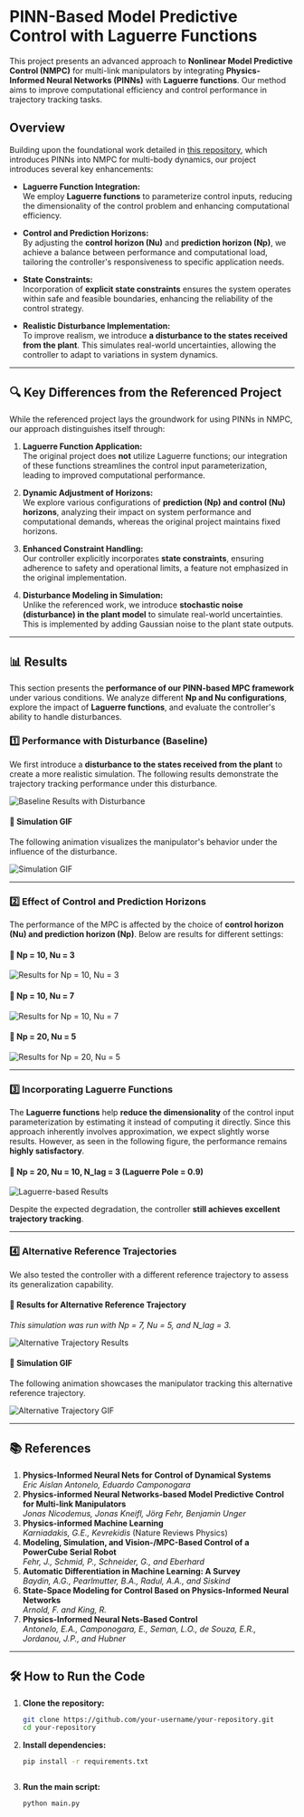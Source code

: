 # PINN-Based Model Predictive Control with Laguerre Functions

This project presents an advanced approach to **Nonlinear Model Predictive Control (NMPC)** for multi-link manipulators by integrating **Physics-Informed Neural Networks (PINNs)** with **Laguerre functions**. Our method aims to improve computational efficiency and control performance in trajectory tracking tasks.

## Overview

Building upon the foundational work detailed in [this repository](https://github.com/Jonas-Nicodemus/PINNs-based-MPC), which introduces PINNs into NMPC for multi-body dynamics, our project introduces several key enhancements:

- **Laguerre Function Integration:**  
  We employ **Laguerre functions** to parameterize control inputs, reducing the dimensionality of the control problem and enhancing computational efficiency.

- **Control and Prediction Horizons:**  
  By adjusting the **control horizon (Nu)** and **prediction horizon (Np)**, we achieve a balance between performance and computational load, tailoring the controller's responsiveness to specific application needs.

- **State Constraints:**  
  Incorporation of **explicit state constraints** ensures the system operates within safe and feasible boundaries, enhancing the reliability of the control strategy.

- **Realistic Disturbance Implementation:**  
  To improve realism, we introduce **a disturbance to the states received from the plant**. This simulates real-world uncertainties, allowing the controller to adapt to variations in system dynamics.

---

## 🔍 Key Differences from the Referenced Project

While the referenced project lays the groundwork for using PINNs in NMPC, our approach distinguishes itself through:

1. **Laguerre Function Application:**  
   The original project does **not** utilize Laguerre functions; our integration of these functions streamlines the control input parameterization, leading to improved computational performance.

2. **Dynamic Adjustment of Horizons:**  
   We explore various configurations of **prediction (Np) and control (Nu) horizons**, analyzing their impact on system performance and computational demands, whereas the original project maintains fixed horizons.

3. **Enhanced Constraint Handling:**  
   Our controller explicitly incorporates **state constraints**, ensuring adherence to safety and operational limits, a feature not emphasized in the original implementation.

4. **Disturbance Modeling in Simulation:**  
   Unlike the referenced work, we introduce **stochastic noise (disturbance) in the plant model** to simulate real-world uncertainties. This is implemented by adding Gaussian noise to the plant state outputs.

---

## 📊 Results

This section presents the **performance of our PINN-based MPC framework** under various conditions. We analyze different **Np and Nu configurations**, explore the impact of **Laguerre functions**, and evaluate the controller's ability to handle disturbances.

### 1️⃣ Performance with Disturbance (Baseline)
We first introduce a **disturbance to the states received from the plant** to create a more realistic simulation. The following results demonstrate the trajectory tracking performance under this disturbance.

![Baseline Results with Disturbance](images/baseline_disturbance.png)

#### 🔹 **Simulation GIF**
The following animation visualizes the manipulator's behavior under the influence of the disturbance.

![Simulation GIF](images/simulation.gif)

---

### 2️⃣ Effect of Control and Prediction Horizons
The performance of the MPC is affected by the choice of **control horizon (Nu) and prediction horizon (Np)**. Below are results for different settings:

#### 🔹 **Np = 10, Nu = 3**
![Results for Np = 10, Nu = 3](images/Np10_Nu3.png)

#### 🔹 **Np = 10, Nu = 7**
![Results for Np = 10, Nu = 7](images/Np10_Nu7.png)

#### 🔹 **Np = 20, Nu = 5**
![Results for Np = 20, Nu = 5](images/Np20_Nu5.png)

---

### 3️⃣ Incorporating Laguerre Functions
The **Laguerre functions** help **reduce the dimensionality** of the control input parameterization by estimating it instead of computing it directly. Since this approach inherently involves approximation, we expect slightly worse results. However, as seen in the following figure, the performance remains **highly satisfactory**.

#### 🔹 **Np = 20, Nu = 10, N_lag = 3 (Laguerre Pole = 0.9)**
![Laguerre-based Results](images/Np20_Nu10_Nlag3.png)

Despite the expected degradation, the controller **still achieves excellent trajectory tracking**.

---

### 4️⃣ Alternative Reference Trajectories
We also tested the controller with a different reference trajectory to assess its generalization capability.

#### 🔹 **Results for Alternative Reference Trajectory**
_This simulation was run with Np = 7, Nu = 5, and N_lag = 3._

![Alternative Trajectory Results](images/alternative_trajectory.png)

#### 🔹 **Simulation GIF**
The following animation showcases the manipulator tracking this alternative reference trajectory.

![Alternative Trajectory GIF](images/alternative_trajectory_simulation.gif)

---

## 📚 References

1. **Physics-Informed Neural Nets for Control of Dynamical Systems**  
   _Eric Aislan Antonelo, Eduardo Camponogara_
2. **Physics-informed Neural Networks-based Model Predictive Control for Multi-link Manipulators**  
   _Jonas Nicodemus, Jonas Kneifl, Jörg Fehr, Benjamin Unger_
3. **Physics-informed Machine Learning**  
   _Karniadakis, G.E., Kevrekidis_ (Nature Reviews Physics)
4. **Modeling, Simulation, and Vision-/MPC-Based Control of a PowerCube Serial Robot**  
   _Fehr, J., Schmid, P., Schneider, G., and Eberhard_
5. **Automatic Differentiation in Machine Learning: A Survey**  
   _Baydin, A.G., Pearlmutter, B.A., Radul, A.A., and Siskind_
6. **State-Space Modeling for Control Based on Physics-Informed Neural Networks**  
   _Arnold, F. and King, R._
7. **Physics-Informed Neural Nets-Based Control**  
   _Antonelo, E.A., Camponogara, E., Seman, L.O., de Souza, E.R., Jordanou, J.P., and Hubner_

---

## 🛠️ How to Run the Code

1. **Clone the repository:**
   ```bash
   git clone https://github.com/your-username/your-repository.git
   cd your-repository


2. **Install dependencies:**
   ```bash
   pip install -r requirements.txt



3. **Run the main script:**
   ```bash
   python main.py
